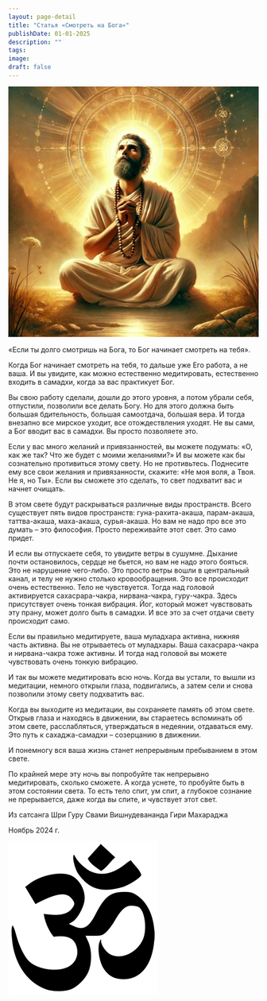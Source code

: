 ```yaml
---
layout: page-detail
title: "Статья «Смотреть на Бога»"
publishDate: 01-01-2025
description: ""
tags:
image:
draft: false
---
```


  
![Смотреть на Бога](/upload/medialibrary/a06/h56dhj30o4mx5bmur5cnr1by28v8wend.jpg "Смотреть на Бога")  
  
  
 «Если ты долго смотришь на Бога, то Бог начинает смотреть на тебя».

 Когда Бог начинает смотреть на тебя, то дальше уже Его работа, а не ваша. И вы увидите, как можно естественно медитировать, естественно входить в самадхи, когда за вас практикует Бог.

 Вы свою работу сделали, дошли до этого уровня, а потом убрали себя, отпустили, позволили все делать Богу. Но для этого должна быть большая бдительность, большая самоотдача, большая вера. И тогда внезапно все мирское уходит, все отождествления уходят. Не вы сами, а Бог вводит вас в самадхи. Вы просто позволяете это.

 Если у вас много желаний и привязанностей, вы можете подумать: «О, как же так? Что же будет с моими желаниями?» И вы можете как бы сознательно противиться этому свету. Но не противьтесь. Поднесите ему все свои желания и привязанности, скажите: «Не моя воля, а Твоя. Не я, но Ты». Если вы сможете это сделать, то свет подхватит вас и начнет очищать.

 В этом свете будут раскрываться различные виды пространств. Всего существует пять видов пространств: гуна-рахита-акаша, парам-акаша, таттва-акаша, маха-акаша, сурья-акаша. Но вам не надо про все это думать – это философия. Просто переживайте этот свет. Это само придет.

 И если вы отпускаете себя, то увидите ветры в сушумне. Дыхание почти остановилось, сердце не бьется, но вам не надо этого бояться. Это не нарушение чего-либо. Это просто ветры вошли в центральный канал, и телу не нужно столько кровообращения. Это все происходит очень естественно. Тело не чувствуется. Тогда над головой активируется сахасрара-чакра, нирвана-чакра, гуру-чакра. Здесь присутствует очень тонкая вибрация. Йог, который может чувствовать эту прану, может долго быть в самадхи. И все это за счет отдачи свету происходит само. 

 Если вы правильно медитируете, ваша муладхара активна, нижняя часть активна. Вы не отрываетесь от муладхары. Ваша сахасрара-чакра и нирвана-чакра тоже активны. И тогда над головой вы можете чувствовать очень тонкую вибрацию.

 И так вы можете медитировать всю ночь. Когда вы устали, то вышли из медитации, немного открыли глаза, подвигались, а затем сели и снова позволили этому свету подхватить вас.

 Когда вы выходите из медитации, вы сохраняете память об этом свете. Открыв глаза и находясь в движении, вы стараетесь вспоминать об этом свете, расслабляться, утверждаться в недеянии, отдаваться ему. Это путь к сахаджа-самадхи – созерцанию в движении.

 И понемногу вся ваша жизнь станет непрерывным пребыванием в этом свете.

 По крайней мере эту ночь вы попробуйте так непрерывно медитировать, сколько сможете. А когда уснете, то пробуйте быть в этом состоянии света. То есть тело спит, ум спит, а глубокое сознание не прерывается, даже когда вы спите, и чувствует этот свет.

  
 Из сатсанга Шри Гуру Свами Вишнудевананда Гири Махараджа

 Ноябрь 2024 г.

![Ом](/upload/medialibrary/4e5/4e59138d7f13f8137afb77ab8ee41988.png) 
